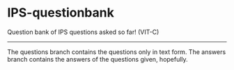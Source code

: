 # IPS-questionbank
Question bank of IPS questions asked so far! (VIT-C)

----------------------------------------------------
The questions branch contains the questions only in text form.
The answers branch contains the answers of the questions given, hopefully.
